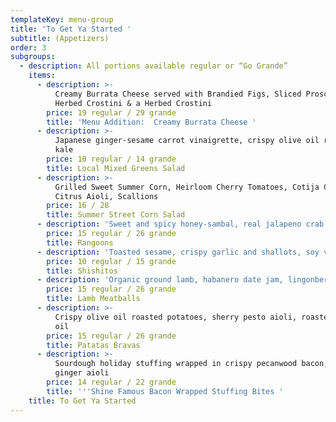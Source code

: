 ```yaml
---
templateKey: menu-group
title: 'To Get Ya Started '
subtitle: (Appetizers)
order: 3
subgroups:
  - description: All portions available regular or “Go Grande”
    items:
      - description: >-
          Creamy Burrata Cheese served with Brandied Figs, Sliced Proscuitto,
          Herbed Crostini & a Herbed Crostini 
        price: 19 regular / 29 grande
        title: 'Menu Addition:  Creamy Burrata Cheese '
      - description: >-
          Japanese ginger-sesame carrot vinaigrette, crispy olive oil roasted
          kale
        price: 10 regular / 14 grande
        title: Local Mixed Greens Salad
      - description: >-
          Grilled Sweet Summer Corn, Heirloom Cherry Tomatoes, Cotija Cheese,
          Citrus Aioli, Scallions 
        price: 16 / 28
        title: Summer Street Corn Salad
      - description: 'Sweet and spicy honey-sambal, real jalapeno crab filling'
        price: 15 regular / 26 grande
        title: Rangoons
      - description: 'Toasted sesame, crispy garlic and shallots, soy vinaigrette'
        price: 10 regular / 15 grande
        title: Shishitos
      - description: 'Organic ground lamb, habanero date jam, lingonberry (gluten free)'
        price: 15 regular / 26 grande
        title: Lamb Meatballs
      - description: >-
          Crispy olive oil roasted potatoes, sherry pesto aioli, roasted garlic
          oil
        price: 15 regular / 26 grande
        title: Patatas Bravas
      - description: >-
          Sourdough holiday stuffing wrapped in crispy pecanwood bacon, Candied
          ginger aioli 
        price: 14 regular / 22 grande
        title: '''Shine Famous Bacon Wrapped Stuffing Bites '
    title: To Get Ya Started
---
```


